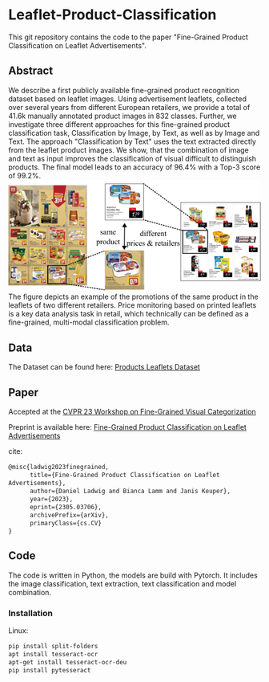 # Leaflet-Product-Classification
This git repository contains the code to the paper "Fine-Grained Product Classification on Leaflet Advertisements".

## Abstract
We describe a first publicly available fine-grained product recognition dataset based on leaflet images. Using advertisement leaflets, collected over several years from different European retailers, we provide a total of 41.6k manually annotated product images in 832 classes. Further, we investigate three different approaches for this fine-grained product classification task, Classification by Image, by Text, as well as by Image and Text. The approach "Classification by Text" uses the text extracted directly from the leaflet product images. We show, that the combination of image and text as input improves the classification of visual difficult to distinguish products. The final model leads to an accuracy of 96.4% with a Top-3 score of 99.2%.<br>
![Visual Abstract Product Leaflet Classification](/reports/visual_abstract.png)
<br>
The figure depicts an example of the promotions of the same product in the leaflets of two different retailers. Price monitoring based on printed leaflets is a key data analysis task in retail, which technically can be defined as a fine-grained, multi-modal classification problem.

## Data
The Dataset can be found here: [Products Leaflets Dataset](https://zenodo.org/record/7869954#.ZFTN8M7P3tV)

## Paper
Accepted at the [CVPR 23 Workshop on Fine-Grained Visual Categorization](https://sites.google.com/view/fgvc10)

Preprint is available here: [Fine-Grained Product Classification on Leaflet Advertisements](https://arxiv.org/abs/2305.03706)

cite:
```
@misc{ladwig2023finegrained,
      title={Fine-Grained Product Classification on Leaflet Advertisements}, 
      author={Daniel Ladwig and Bianca Lamm and Janis Keuper},
      year={2023},
      eprint={2305.03706},
      archivePrefix={arXiv},
      primaryClass={cs.CV}
}

```

## Code
The code is written in Python, the models are build with Pytorch.
It includes the image classification, text extraction, text classification and model combination.

### Installation
Linux:
```
pip install split-folders
apt install tesseract-ocr
apt-get install tesseract-ocr-deu
pip install pytesseract
```
